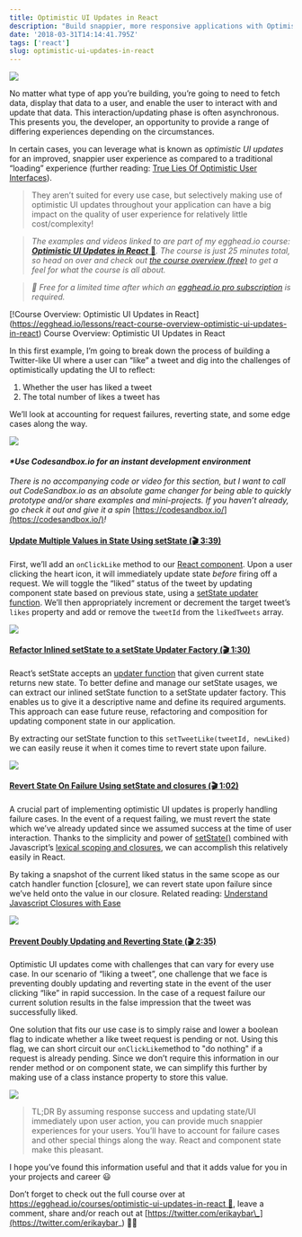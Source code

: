 ```yaml
---
title: Optimistic UI Updates in React
description: "Build snappier, more responsive applications with Optimistic UI Updates… and my 1st egghead.io course! \U0001F389"
date: '2018-03-31T14:14:41.795Z'
tags: ['react']
slug: optimistic-ui-updates-in-react
---
```


![](https://cdn-images-1.medium.com/max/800/1*3rOMAH_0Vjq_PvYVn8WTxg.png)

No matter what type of app you’re building, you’re going to need to fetch data, display that data to a user, and enable the user to interact with and update that data. This interaction/updating phase is often asynchronous. This presents you, the developer, an opportunity to provide a range of differing experiences depending on the circumstances.

In certain cases, you can leverage what is known as _optimistic UI updates_ for an improved, snappier user experience as compared to a traditional “loading” experience (further reading: [True Lies Of Optimistic User Interfaces](https://www.smashingmagazine.com/2016/11/true-lies-of-optimistic-user-interfaces/)).

> They aren’t suited for every use case, but selectively making use of optimistic UI updates throughout your application can have a big impact on the quality of user experience for relatively little cost/complexity!

> _The examples and videos linked to are part of my egghead.io course:_ [**_Optimistic UI Updates in React_** 🔗](https://egghead.io/courses/optimistic-ui-updates-in-react)_. The course is just 25 minutes total, so head on over and check out_ [_the course overview (free)_](https://egghead.io/lessons/react-course-overview-optimistic-ui-updates-in-react) _to get a feel for what the course is all about._

> _📝 Free for a limited time after which an_ [_egghead.io pro subscription_](https://egghead.io/pricing) _is required._

[!Course Overview: Optimistic UI Updates in React[](https://cdn-images-1.medium.com/max/800/1\*UsZoPp0FQM0v63XbGHo2KQ.png)](https://egghead.io/lessons/react-course-overview-optimistic-ui-updates-in-react)
Course Overview: Optimistic UI Updates in React

In this first example, I’m going to break down the process of building a Twitter-like UI where a user can “like” a tweet and dig into the challenges of optimistically updating the UI to reflect:

1.  Whether the user has liked a tweet
2.  The total number of likes a tweet has

We’ll look at accounting for request failures, reverting state, and some edge cases along the way.

![](https://cdn-images-1.medium.com/max/800/1*i5iv7nAiQWdyuIlKDHidDA.gif)

#### _\*Use Codesandbox.io for an instant development environment_

_There is no accompanying code or video for this section, but I want to call out CodeSandbox.io as an absolute game changer for being able to quickly prototype and/or share examples and mini-projects. If you haven’t already, go check it out and give it a spin_ [https://codesandbox.io/](https://codesandbox.io/)_!_

#### [Update Multiple Values in State Using setState (🎬 3:39)](https://egghead.io/lessons/react-optimistically-update-multiple-values-in-state-using-react-s-setstate)

First, we’ll add an `onClickLike` method to our [React component](https://reactjs.org/docs/react-component.html). Upon a user clicking the heart icon, it will immediately update state _before_ firing off a request. We will toggle the “liked” status of the tweet by updating component state based on previous state, using a [setState updater function](https://reactjs.org/docs/react-component.html#setstate). We’ll then appropriately increment or decrement the target tweet’s `likes` property and add or remove the `tweetId` from the `likedTweets` array.

![](https://cdn-images-1.medium.com/max/800/1*gVXuTGuCp_sxnuyVjFNy6Q.png)

#### [Refactor Inlined setState to a setState Updater Factory (🎬 1:30)](https://egghead.io/lessons/react-refactor-inlined-setstate-function-to-a-setstate-updater-factory)

React’s setState accepts an [updater function](https://reactjs.org/docs/react-component.html#setstate) that given current state returns new state. To better define and manage our setState usages, we can extract our inlined setState function to a setState updater factory. This enables us to give it a descriptive name and define its required arguments. This approach can ease future reuse, refactoring and composition for updating component state in our application.

By extracting our setState function to this `setTweetLike(tweetId, newLiked)` we can easily reuse it when it comes time to revert state upon failure.

![](https://cdn-images-1.medium.com/max/800/1*z2bjw9Klhpjk91U9h6MvSQ.png)

#### [Revert State On Failure Using setState and closures (🎬 1:02)](https://egghead.io/lessons/react-revert-state-on-request-failure-using-setstate-and-closures)

A crucial part of implementing optimistic UI updates is properly handling failure cases. In the event of a request failing, we must revert the state which we’ve already updated since we assumed success at the time of user interaction. Thanks to the simplicity and power of [setState()](https://reactjs.org/docs/react-component.html#setstate) combined with Javascript’s [lexical scoping and closures](https://developer.mozilla.org/en-US/docs/Web/JavaScript/Closures), we can accomplish this relatively easily in React.

By taking a snapshot of the current liked status in the same scope as our catch handler function \[closure\], we can revert state upon failure since we’ve held onto the value in our closure. Related reading: [Understand Javascript Closures with Ease](http://javascriptissexy.com/understand-javascript-closures-with-ease/)

![](https://cdn-images-1.medium.com/max/800/1*9fZT1fYu-mlUWxr8Ne9gyA.png)

#### [Prevent Doubly Updating and Reverting State (🎬 2:35)](https://egghead.io/lessons/react-prevent-doubly-updating-and-reverting-state)

Optimistic UI updates come with challenges that can vary for every use case. In our scenario of “liking a tweet”, one challenge that we face is preventing doubly updating and reverting state in the event of the user clicking “like” in rapid succession. In the case of a request failure our current solution results in the false impression that the tweet was successfully liked.

One solution that fits our use case is to simply raise and lower a boolean flag to indicate whether a like tweet request is pending or not. Using this flag, we can short circuit our `onClickLike`method to "do nothing" if a request is already pending. Since we don’t require this information in our render method or on component state, we can simplify this further by making use of a class instance property to store this value.

![](https://cdn-images-1.medium.com/max/800/1*Qp0stqOnvy7GMi_QrHa6ww.png)

> TL;DR By assuming response success and updating state/UI immediately upon user action, you can provide much snappier experiences for your users. You’ll have to account for failure cases and other special things along the way. React and component state make this pleasant.

I hope you’ve found this information useful and that it adds value for you in your projects and career 😃

Don’t forget to check out the full course over at [https://egghead.io/courses/optimistic-ui-updates-in-react 🔗](https://egghead.io/courses/optimistic-ui-updates-in-react), leave a comment, share and/or reach out at [https://twitter.com/erikaybar\_](https://twitter.com/erikaybar_) 👋🏼
